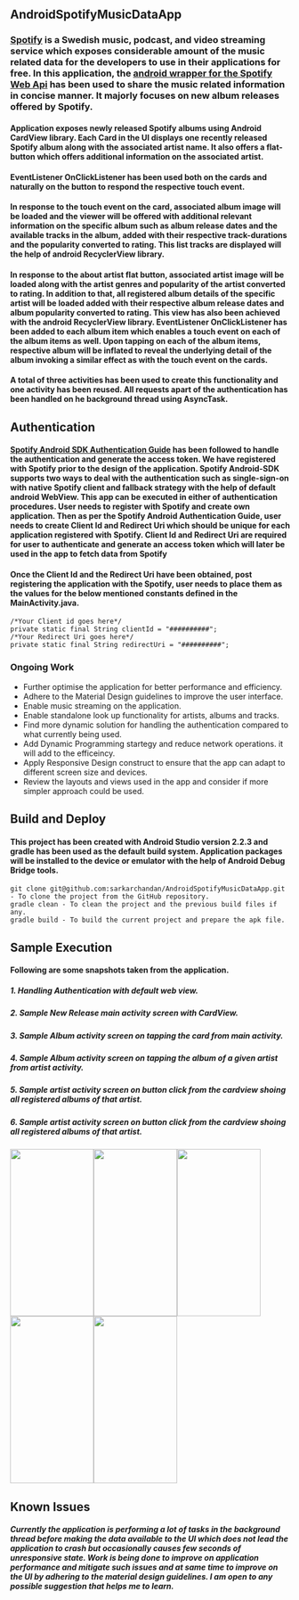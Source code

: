 ## AndroidSpotifyMusicDataApp
### [Spotify](https://www.spotify.com/de/) is a Swedish music, podcast, and video streaming service which exposes considerable amount of the music related data for the developers to use in their applications for free. In this application, the [android wrapper for the Spotify Web Api](https://github.com/kaaes/spotify-web-api-android) has been used to share the music related information in concise manner. It majorly focuses on new album releases offered by Spotify. 

#### Application exposes newly released Spotify albums using Android CardView library. Each Card in the UI displays one recently released Spotify album along with the associated artist name. It also offers a flat-button which offers additional information on the associated artist.

#### EventListener OnClickListener has been used both on the cards and naturally on the button to respond the respective touch event.

#### In response to the touch event on the card, associated album image will be loaded and the viewer will be offered with additional relevant information on the specific album such as album release dates and the available tracks in the album, added with their respective track-durations and the popularity converted to rating. This list tracks are displayed will the help of android RecyclerView library.

#### In response to the about artist flat button, associated artist image will be loaded along with the artist genres and popularity of the artist converted to rating. In addition to that, all registered album details of the specific artist will be loaded added with their respective album release dates and album popularity converted to rating. This view has also been achieved with the android RecyclerView library. EventListener OnClickListener has been added to each album item which enables a touch event on each of the album items as well. Upon tapping on each of the album items, respective album will be inflated to reveal the underlying detail of the album invoking a similar effect as with the touch event on the cards.
#### A total of three activities has been used to create this functionality and one activity has been reused. All requests apart of the authentication has been handled on he background thread using AsyncTask.
 

## Authentication
#### [Spotify Android SDK Authentication Guide](https://developer.spotify.com/technologies/spotify-android-sdk/android-sdk-authentication-guide/) has been followed to handle the authentication and generate the access token. We have registered with Spotify prior to the design of the application. Spotify Android-SDK supports two ways to deal with the authentication such as single-sign-on with native Spotify client and fallback strategy with the help of default android WebView. This app can be executed in either of authentication procedures. User needs to register with Spotify and create own application. Then as per the Spotify Android Authentication Guide, user needs to create Client Id and Redirect Uri which should be unique for each application registered with Spotify. Client Id and Redirect Uri are required for user to authenticate and generate an access token which will later be used in the app to fetch data from Spotify
#### Once the Client Id and the Redirect Uri have been obtained, post registering the application with the Spotify, user needs to place them as the values for the below mentioned constants defined in the MainActivity.java.
```
/*Your Client id goes here*/
private static final String clientId = "##########";
/*Your Redirect Uri goes here*/
private static final String redirectUri = "##########";
```
### Ongoing Work
- Further optimise the application for better performance and efficiency.
- Adhere to the Material Design guidelines to improve the user interface.
- Enable music streaming on the application.
- Enable standalone look up functionality for artists, albums and tracks.
- Find more dynamic solution for handling the authentication compared to what currently being used.
- Add Dynamic Programming startegy and reduce network operations. it will add to the efficeincy.
- Apply Responsive Design construct to ensure that the app can adapt to different screen size and devices.
- Review the layouts and views used in the app and consider if more simpler approach could be used.

## Build and Deploy
#### This project has been created with Android Studio version 2.2.3 and gradle has been used as the default build system. Application packages will be installed to the device or emulator with the help of Android Debug Bridge tools. 
```
git clone git@github.com:sarkarchandan/AndroidSpotifyMusicDataApp.git - To clone the project from the GitHub repository.
gradle clean - To clean the project and the previous build files if any.
gradle build - To build the current project and prepare the apk file.
```
## Sample Execution
#### Following are some snapshots taken from the application.
##### 1. Handling Authentication with default web view.
##### 2. Sample New Release main activity screen with CardView.
##### 3. Sample Album activity screen on tapping the card from main activity.
##### 4. Sample Album activity screen on tapping the album of a given artist from artist activity.
##### 5. Sample artist activity screen on button click from the cardview shoing all registered albums of that artist.
##### 6. Sample artist activity screen on button click from the cardview shoing all registered albums of that artist.
<img src="https://cloud.githubusercontent.com/assets/19269229/22215707/a83db6ac-e19c-11e6-8665-d030fcb7a377.png" width="150" height="300"><img src="https://cloud.githubusercontent.com/assets/19269229/22215874/359d7d98-e19d-11e6-8004-81d8dd1e18cf.png"  width="150" height="300"><img src="https://cloud.githubusercontent.com/assets/19269229/22215971/8484aa12-e19d-11e6-97d7-dcc538763410.png" width="150" height="300"><img src="https://cloud.githubusercontent.com/assets/19269229/22216021/ab74a744-e19d-11e6-9e87-ec998f879323.png" width="150" height="300"><img src="https://cloud.githubusercontent.com/assets/19269229/22216064/d5dd5d14-e19d-11e6-9286-d75e568743b8.png" width="150" height="300"> 
## Known Issues
##### Currently the application is performing a lot of tasks in the background thread before making the data available to the UI which does not lead the application to crash but occasionally causes few seconds of unresponsive state. Work is being done to improve on application performance and mitigate such issues and at same time to improve on the UI by adhering to the material design guidelines. I am open to any possible suggestion that helps me to learn.
